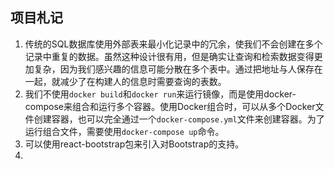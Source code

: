 ## 项目札记
1. 传统的SQL数据库使用外部表来最小化记录中的冗余，使我们不会创建在多个记录中重复的数据。虽然这种设计很有用，但是确实让查询和检索数据变得更加复杂，因为我们感兴趣的信息可能分散在多个表中。通过把地址与人保存在一起，就减少了在构建人的信息时需要查询的表数。
2. 我们不使用`docker build`和`docker run`来运行镜像，而是使用docker-compose来组合和运行多个容器。使用Docker组合时，可以从多个Docker文件创建容器，也可以完全通过一个`docker-compose.yml`文件来创建容器。为了运行组合文件，需要使用`docker-compose up`命令。
3. 可以使用react-bootstrap包来引入对Bootstrap的支持。
4. 